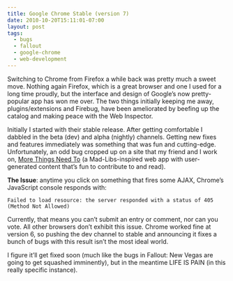 ```yaml
---
title: Google Chrome Stable (version 7)
date: 2010-10-20T15:11:01-07:00
layout: post
tags:
  - bugs
  - fallout
  - google-chrome
  - web-development
---
```

Switching to Chrome from Firefox a while back was pretty much a sweet move. Nothing again Firefox, which is a great browser and one I used for a long time proudly, but the interface and design of Google&#8217;s now pretty-popular app has won me over. The two things initially keeping me away, plugins/extensions and Firebug, have been ameliorated by beefing up the catalog and making peace with the Web Inspector.

<!--more-->

Initially I started with their stable release. After getting comfortable I dabbled in the beta (dev) and alpha (nightly) channels. Getting new fixes and features immediately was something that was fun and cutting-edge. Unfortunately, an odd bug cropped up on a site that my friend and I work on, [More Things Need To](http://morethingsneed.to "More Things Need To") (a Mad-Libs-inspired web app with user-generated content that&#8217;s fun to contribute to and read).

**The Issue**: anytime you click on something that fires some AJAX, Chrome&#8217;s JavaScript console responds with:

`Failed to load resource: the server responded with a status of 405 (Method Not Allowed)`

Currently, that means you can&#8217;t submit an entry or comment, nor can you vote. All other browsers don&#8217;t exhibit this issue. Chrome worked fine at version 6, so pushing the dev channel to stable and announcing it fixes a bunch of bugs with this result isn&#8217;t the most ideal world.

I figure it&#8217;ll get fixed soon (much like the bugs in Fallout: New Vegas are going to get squashed imminently), but in the meantime LIFE IS PAIN (in this really specific instance).
